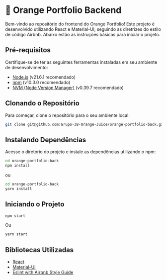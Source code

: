 # 🍊 Orange Portfolio Backend

Bem-vindo ao repositório do frontend do Orange Portfolio! Este projeto é desenvolvido utilizando React e Material-UI, seguindo as diretrizes do estilo de código Airbnb. Abaixo estão as instruções básicas para iniciar o projeto.

## Pré-requisitos

Certifique-se de ter as seguintes ferramentas instaladas em seu ambiente de desenvolvimento:

- [Node.js](https://nodejs.org/) (v21.6.1 recomendado)
- [npm](https://www.npmjs.com/) (v10.3.0 recomendado)
- [NVM (Node Version Manager)](https://github.com/nvm-sh/nvm) (v0.39.7 recomendado)

## Clonando o Repositório

Para começar, clone o repositório para o seu ambiente local:

```bash
git clone git@github.com:Grupo-38-Orange-Juice/orange-portfolio-back.git
```
## Instalando Dependências

Acesse o diretório do projeto e instale as dependências utilizando o npm:

```bash
cd orange-portfolio-back
npm install
```
ou
```bash
cd orange-portfolio-back
yarn install
```

## Iniciando o Projeto
```bash
npm start
```
Ou
```bash
yarn start
```
## Bibliotecas Utilizadas

- [React](https://reactjs.org/)
- [Material-UI](https://material-ui.com/)
- [Eslint with Airbnb Style Guide](https://www.npmjs.com/package/eslint-config-airbnb)

